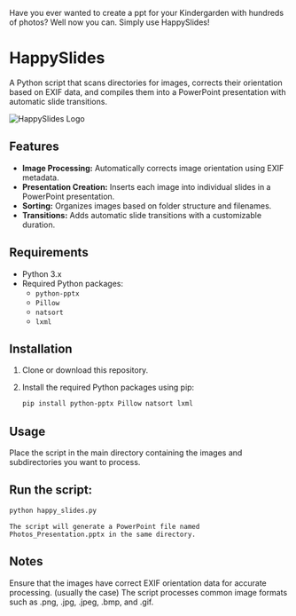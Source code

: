 Have you ever wanted to create a ppt for your Kindergarden with hundreds of photos? Well now you can. Simply use HappySlides!

# HappySlides

A Python script that scans directories for images, corrects their orientation based on EXIF data, and compiles them into a PowerPoint presentation with automatic slide transitions.

![HappySlides Logo](https://github.com/user-attachments/assets/3a480b87-5656-407c-8bfb-fae1b6fa5503)

## Features

- **Image Processing:** Automatically corrects image orientation using EXIF metadata.
- **Presentation Creation:** Inserts each image into individual slides in a PowerPoint presentation.
- **Sorting:** Organizes images based on folder structure and filenames.
- **Transitions:** Adds automatic slide transitions with a customizable duration.

## Requirements

- Python 3.x
- Required Python packages:
  - `python-pptx`
  - `Pillow`
  - `natsort`
  - `lxml`

## Installation

1. Clone or download this repository.
2. Install the required Python packages using pip:

   ```bash
   pip install python-pptx Pillow natsort lxml
   ```
## Usage
Place the script in the main directory containing the images and subdirectories you want to process.

## Run the script:

```bash
python happy_slides.py
```

`The script will generate a PowerPoint file named Photos_Presentation.pptx in the same directory.`

## Notes
Ensure that the images have correct EXIF orientation data for accurate processing. (usually the case)
The script processes common image formats such as .png, .jpg, .jpeg, .bmp, and .gif.
